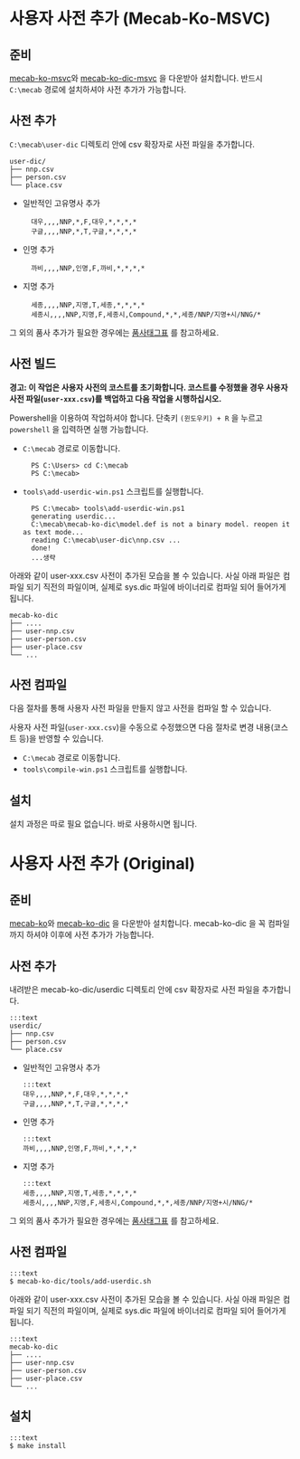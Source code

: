 # 사용자 사전 추가 (Mecab-Ko-MSVC)

## 준비
[mecab-ko-msvc](https://github.com/Pusnow/mecab-ko-msvco)와 [mecab-ko-dic-msvc](https://github.com/Pusnow/mecab-ko-dic-msvc) 을 다운받아 설치합니다. 
반드시 `C:\mecab` 경로에 설치하셔야 사전 추가가 가능합니다.

## 사전 추가
`C:\mecab\user-dic` 디렉토리 안에 csv 확장자로 사전 파일을 추가합니다.


    user-dic/
    ├── nnp.csv
    ├── person.csv
    └── place.csv

* 일반적인 고유명사 추가
    
        대우,,,,NNP,*,F,대우,*,*,*,*
        구글,,,,NNP,*,T,구글,*,*,*,*

* 인명 추가

        까비,,,,NNP,인명,F,까비,*,*,*,*

* 지명 추가

        세종,,,,NNP,지명,T,세종,*,*,*,*
        세종시,,,,NNP,지명,F,세종시,Compound,*,*,세종/NNP/지명+시/NNG/*

그 외의 품사 추가가 필요한 경우에는 [품사태그표](https://docs.google.com/spreadsheet/ccc?key=0ApcJghR6UMXxdEdURGY2YzIwb3dSZ290RFpSaUkzZ0E&usp=sharing#gid=4) 를 참고하세요.

## 사전 빌드

**경고: 이 작업은 사용자 사전의 코스트를 초기화합니다. 코스트를 수정했을 경우 사용자 사전 파일(`user-xxx.csv`)를 백업하고 다음 작업을 시행하십시오.**

Powershell을 이용하여 작업하셔야 합니다. 단축키 `(윈도우키) + R` 을 누르고 `powershell` 을 입력하면 실행 가능합니다.

* `C:\mecab` 경로로 이동합니다.

        PS C:\Users> cd C:\mecab
        PS C:\mecab>
* `tools\add-userdic-win.ps1` 스크립트를 실행합니다.

        PS C:\mecab> tools\add-userdic-win.ps1
        generating userdic...
        C:\mecab\mecab-ko-dic\model.def is not a binary model. reopen it as text mode...
        reading C:\mecab\user-dic\nnp.csv ...
        done!
        ...생략

    
아래와 같이 user-xxx.csv 사전이 추가된 모습을 볼 수 있습니다. 사실 아래 파일은 컴파일 되기 직전의 파일이며, 실제로 sys.dic 파일에 바이너리로 컴파일 되어 들어가게 됩니다.

    mecab-ko-dic
    ├── ....
    ├── user-nnp.csv
    ├── user-person.csv
    ├── user-place.csv
    └── ...

## 사전 컴파일

다음 절차를 통해 사용자 사전 파일을 만들지 않고 사전을 컴파일 할 수 있습니다.

사용자 사전 파일(`user-xxx.csv`)을 수동으로 수정했으면 다음 절차로 변경 내용(코스트 등)을 반영할 수 있습니다.

* `C:\mecab` 경로로 이동합니다.
* `tools\compile-win.ps1` 스크립트를 실행합니다.



## 설치
설치 과정은 따로 필요 없습니다. 바로 사용하시면 됩니다.


# 사용자 사전 추가 (Original)

## 준비
[mecab-ko](https://bitbucket.org/eunjeon/mecab-ko)와 [mecab-ko-dic](https://bitbucket.org/eunjeon/mecab-ko-dic) 을 다운받아 설치합니다. mecab-ko-dic 을 꼭 컴파일까지 하셔야 이후에 사전 추가가 가능합니다.

## 사전 추가
내려받은 mecab-ko-dic/userdic 디렉토리 안에 csv 확장자로 사전 파일을 추가합니다.

    :::text
    userdic/
    ├── nnp.csv
    ├── person.csv
    └── place.csv


  * 일반적인 고유명사 추가
    
        :::text
        대우,,,,NNP,*,F,대우,*,*,*,*
        구글,,,,NNP,*,T,구글,*,*,*,*

  * 인명 추가

        :::text
        까비,,,,NNP,인명,F,까비,*,*,*,*
    
  * 지명 추가

        :::text
        세종,,,,NNP,지명,T,세종,*,*,*,*
        세종시,,,,NNP,지명,F,세종시,Compound,*,*,세종/NNP/지명+시/NNG/*

그 외의 품사 추가가 필요한 경우에는 [품사태그표](https://docs.google.com/spreadsheet/ccc?key=0ApcJghR6UMXxdEdURGY2YzIwb3dSZ290RFpSaUkzZ0E&usp=sharing#gid=4) 를 참고하세요.

 
## 사전 컴파일
    :::text
    $ mecab-ko-dic/tools/add-userdic.sh

아래와 같이 user-xxx.csv 사전이 추가된 모습을 볼 수 있습니다. 사실 아래 파일은 컴파일 되기 직전의 파일이며, 실제로 sys.dic 파일에 바이너리로 컴파일 되어 들어가게 됩니다.

    :::text
    mecab-ko-dic
    ├── ....
    ├── user-nnp.csv
    ├── user-person.csv
    ├── user-place.csv
    └── ...

## 설치
    :::text
    $ make install

